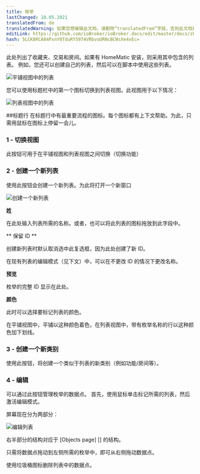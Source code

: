 ```yaml
---
title: 枚举
lastChanged: 10.05.2021
translatedFrom: de
translatedWarning: 如果您想编辑此文档，请删除“translatedFrom”字段，否则此文档将再次自动翻译
editLink: https://github.com/ioBroker/ioBroker.docs/edit/master/docs/zh-cn/admin/enums.md
hash: 5LCK8RCA84PxnY0TduRY5974VRbvoURNcBCWsXe4xEc=
---
```

此处列出了收藏夹、交易和房间。如果有 HomeMatic 安装，则采用其中包含的列表。
例如，您还可以创建自己的列表，然后可以在脚本中使用这些列表。

![平铺视图中的列表](../../de/admin/media/ADMIN_Aufzaehlungen_kachel.png)

您可以使用标题栏中的第一个图标切换到列表视图。此视图用于以下情况：

![列表视图中的列表](../../de/admin/media/ADMIN_Aufzaehlungen_liste_numbers.png)

##标题行
在标题行中有最重要流程的图标。每个图标都有上下文帮助。为此，只需用鼠标在图标上停留一会儿。

### 1 - 切换视图
此按钮可用于在平铺视图和列表视图之间切换（切换功能）

### 2 - 创建一个新列表
使用此按钮会创建一个新列表。为此将打开一个新窗口

![创建一个新列表](../../de/admin/media/ADMIN_Aufzaehlungen_liste_erstellen.png)

**姓**

在此处输入列表所需的名称。或者，也可以将此列表的图标拖放到此字段中。

** 保留 ID **

创建新列表时默认取消选中此复选框，因为此处创建了新 ID。

在现有列表的编辑模式（见下文）中，可以在不更改 ID 的情况下更改名称。

**预览**

枚举的完整 ID 显示在此处。

**颜色**

此时可以选择要标记列表的颜色。

在平铺视图中，平铺以这种颜色着色，在列表视图中，带有枚举名称的行以这种颜色加下划线。

### 3 - 创建一个新类别
使用此按钮，将创建一个类似于列表的新类别（例如功能/房间等）。

### 4 - 编辑
可以通过此按钮管理枚举的数据点。
首先，使用鼠标单击标记所需的列表，然后激活编辑模式。

屏幕现在分为两部分：

![编辑列表](../../de/admin/media/ADMIN_Aufzaehlungen_liste_hinzufuegen.png)

右半部分的结构对应于 [Objects page] [] 的结构。

只需将数据点拖动到左侧所需的枚举中，即可从右侧拖动数据点。

使用垃圾桶图标删除列表中的数据点。

[Objekte-Seite]: https://www.iobroker.net/#de/documentation/admin/objects.md